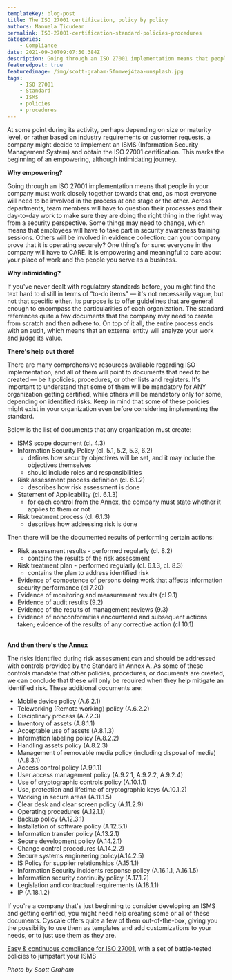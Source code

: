 ```yaml
---
templateKey: blog-post
title: The ISO 27001 certification, policy by policy
authors: Manuela Țicudean
permalink: ISO-27001-certification-standard-policies-procedures
categories:
    - Compliance
date: 2021-09-30T09:07:50.384Z
description: Going through an ISO 27001 implementation means that people in your company must work closely together towards that end, as most everyone will need to be involved in the process at one stage or the other. Across departments, team members will have to question their processes and their day-to-day work to make sure they are doing the right thing in the right way from a security perspective.
featuredpost: true
featuredimage: /img/scott-graham-5fnmwej4taa-unsplash.jpg
tags:
    - ISO 27001
    - Standard
    - ISMS
    - policies
    - procedures
---
```


<!--StartFragment-->

At some point during its activity, perhaps depending on size or maturity level, or rather based on industry requirements or customer requests, a company might decide to implement an ISMS (Information Security Management System) and obtain the ISO 27001 certification. This marks the beginning of an empowering, although intimidating journey.

**Why empowering?**

Going through an ISO 27001 implementation means that people in your company must work closely together towards that end, as most everyone will need to be involved in the process at one stage or the other. Across departments, team members will have to question their processes and their day-to-day work to make sure they are doing the right thing in the right way from a security perspective. Some things may need to change, which means that employees will have to take part in security awareness training sessions. Others will be involved in evidence collection: can your company prove that it is operating securely? One thing's for sure: everyone in the company will have to CARE. It is empowering and meaningful to care about your place of work and the people you serve as a business.

**Why intimidating?**

If you've never dealt with regulatory standards before, you might find the text hard to distill in terms of “to-do items" — it's not necessarily vague, but not that specific either. Its purpose is to offer guidelines that are general enough to encompass the particularities of each organization. The standard references quite a few documents that the company may need to create from scratch and then adhere to. On top of it all, the entire process ends with an audit, which means that an external entity will analyze your work and judge its value.

**There's help out there!**

There are many comprehensive resources available regarding ISO implementation, and all of them will point to documents that need to be created — be it policies, procedures, or other lists and registers. It's important to understand that some of them will be mandatory for ANY organization getting certified, while others will be mandatory only for some, depending on identified risks. Keep in mind that some of these policies might exist in your organization even before considering implementing the standard.

Below is the list of documents that any organization must create:

-   ISMS scope document (cl. 4.3)
-   Information Security Policy (cl. 5.1, 5.2, 5.3, 6.2)
    -   defines how security objectives will be set, and it may include the objectives themselves
    -   should include roles and responsibilities
-   Risk assessment process definition (cl. 6.1.2)
    -   describes how risk assessment is done
-   Statement of Applicability (cl. 6.1.3)
    -   for each control from the Annex, the company must state whether it applies to them or not
-   Risk treatment process (cl. 6.1.3)
    -   describes how addressing risk is done

Then there will be the documented results of performing certain actions:

-   Risk assessment results - performed regularly (cl. 8.2)
    -   contains the results of the risk assessment
-   Risk treatment plan - performed regularly (cl. 6.1.3, cl. 8.3)
    -   contains the plan to address identified risk
-   Evidence of competence of persons doing work that affects information security performance (cl 7.20)
-   Evidence of monitoring and measurement results (cl 9.1)
-   Evidence of audit results (9.2)
-   Evidence of the results of management reviews (9.3)
-   Evidence of nonconformities encountered and subsequent actions taken; evidence of the results of any corrective action (cl 10.1)

\
**And then there's the Annex**

The risks identified during risk assessment can and should be addressed with controls provided by the Standard in Annex A. As some of these controls mandate that other policies, procedures, or documents are created, we can conclude that these will only be required when they help mitigate an identified risk. These additional documents are:

-   Mobile device policy (A.6.2.1)
-   Teleworking (Remote working) policy (A.6.2.2)
-   Disciplinary process (A.7.2.3)
-   Inventory of assets (A.8.1.1)
-   Acceptable use of assets (A.8.1.3)
-   Information labeling policy (A.8.2.2)
-   Handling assets policy (A.8.2.3)
-   Management of removable media policy (including disposal of media) (A.8.3.1)
-   Access control policy (A.9.1.1)
-   User access management policy (A.9.2.1, A.9.2.2, A.9.2.4)
-   Use of cryptographic controls policy (A.10.1.1)
-   Use, protection and lifetime of cryptographic keys (A.10.1.2)
-   Working in secure areas (A.11.1.5)
-   Clear desk and clear screen policy (A.11.2.9)
-   Operating procedures (A.12.1.1)
-   Backup policy (A.12.3.1)
-   Installation of software policy (A.12.5.1)
-   Information transfer policy (A.13.2.1)
-   Secure development policy (A.14.2.1)
-   Change control procedures (A.14.2.2)
-   Secure systems engineering policy(A.14.2.5)
-   IS Policy for supplier relationships (A.15.1.1)
-   Information Security incidents response policy (A.16.1.1, A.16.1.5)
-   Information security continuity policy (A.17.1.2)
-   Legislation and contractual requirements (A.18.1.1)
-   IP (A.18.1.2)

If you're a company that's just beginning to consider developing an ISMS and getting certified, you might need help creating some or all of these documents. Cyscale offers quite a few of them out-of-the-box, giving you the possibility to use them as templates and add customizations to your needs, or to just use them as they are.

[Easy & continuous compliance for ISO 27001](https://cyscale.com/use-cases/iso-27001-compliance/), with a set of battle-tested policies to jumpstart your ISMS

_Photo by Scott Graham_

<!--EndFragment-->
